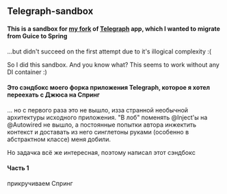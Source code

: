 ## Telegraph-sandbox
#### This is a sandbox for [my fork](https://github.com/varrivoda/Telegraph-fork) of [Telegraph](https://github.com/rubenlagus/Telegraph) app, which I wanted to migrate from Guice to Spring
...but didn't succeed on the first attempt due to it's illogical complexity :( 

So I did this sandbox. And you know what? This seems to work without any DI container :)

#### Это сэндбокс моего форка приложения Telegraph, которое я хотел переехать с Джюса на Спринг
... но с первого раза это не вышло, изза странной необычной архитектуры исходного приложения. "В лоб" поменять @Inject'ы на @Autowired не вышло, а постоянные попытки автора инжектить контекст и доставать из него синглетоны руками (особенно в абстрактном классе) меня добили. 

Но задачка всё же интересная, поэтому написал этот сэндбокc

#### Часть 1
прикручиваем Спринг